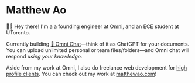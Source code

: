 # Matthew Ao
👋🏼 Hey there! I'm a a founding engineer at [Omni](https://omnilabs.ai/), and an ECE student at UToronto. 

Currently building [💬 Omni Chat](https://omnilabs.ai/chat)—think of it as ChatGPT for your documents.
You can upload unlimited personal or team files/folders—and Omni chat will respond *using your knowledge.* 

Aside from my work at Omni, I also do freelance web development for [high profile clients](https://bruceliu.matthewao.com). You can check out my work at [matthewao.com](https://matthewao.com)!
